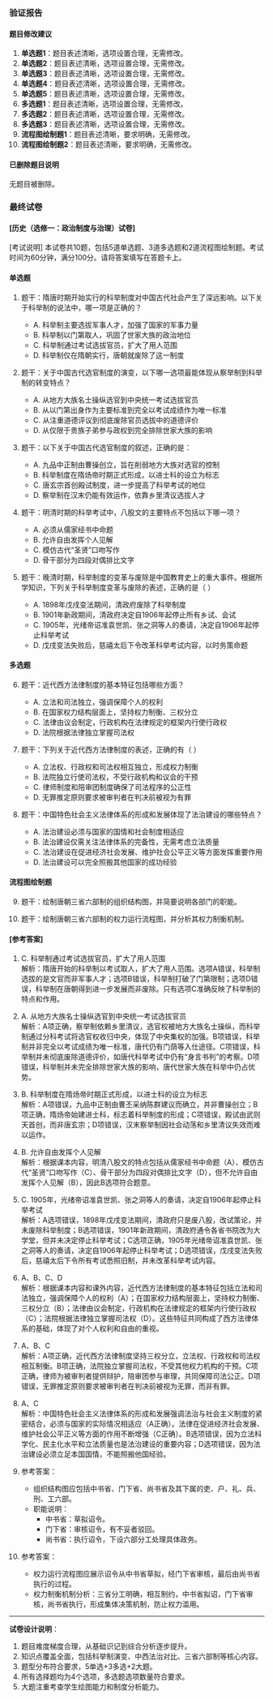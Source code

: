 ### 验证报告

#### 题目修改建议
1. **单选题1**：题目表述清晰，选项设置合理，无需修改。
2. **单选题2**：题目表述清晰，选项设置合理，无需修改。
3. **单选题3**：题目表述清晰，选项设置合理，无需修改。
4. **单选题4**：题目表述清晰，选项设置合理，无需修改。
5. **单选题5**：题目表述清晰，选项设置合理，无需修改。
6. **多选题1**：题目表述清晰，选项设置合理，无需修改。
7. **多选题2**：题目表述清晰，选项设置合理，无需修改。
8. **多选题3**：题目表述清晰，选项设置合理，无需修改。
9. **流程图绘制题1**：题目表述清晰，要求明确，无需修改。
10. **流程图绘制题2**：题目表述清晰，要求明确，无需修改。

#### 已删除题目说明
无题目被删除。

### 最终试卷

#### [历史（选修一：政治制度与治理）试卷]
[考试说明]
本试卷共10题，包括5道单选题、3道多选题和2道流程图绘制题。考试时间为60分钟，满分100分。请将答案填写在答题卡上。

#### 单选题
1. 题干：隋唐时期开始实行的科举制度对中国古代社会产生了深远影响。以下关于科举制的说法中，哪一项是正确的？
   - A. 科举制主要选拔军事人才，加强了国家的军事力量  
   - B. 科举制以门第取人，巩固了世家大族的政治地位  
   - C. 科举制通过考试选拔官员，扩大了用人范围  
   - D. 科举制仅在隋朝实行，唐朝就废除了这一制度  

2. 题干：关于中国古代选官制度的演变，以下哪一选项最能体现从察举制到科举制的转变特点？
   - A. 从地方大族名士操纵选官到中央统一考试选拔官员  
   - B. 从以门第出身作为主要标准到完全以考试成绩作为唯一标准  
   - C. 从注重道德评议到彻底废除官员选拔中的道德评价  
   - D. 从仅限于贵族子弟参与政权到完全排除世家大族的影响  

3. 题干：以下关于中国古代选官制度的叙述，正确的是：
   - A. 九品中正制由曹操创立，旨在削弱地方大族对选官的控制  
   - B. 科举制度在隋炀帝时期正式形成，以进士科的设立为标志  
   - C. 唐玄宗首创殿试制度，进一步提高了科举考试的地位  
   - D. 察举制在汉末仍能有效运作，依靠乡里清议选拔人才  

4. 题干：明清时期的科举考试中，八股文的主要特点不包括以下哪一项？
   - A. 必须从儒家经书中命题  
   - B. 允许自由发挥个人见解  
   - C. 模仿古代“圣贤”口吻写作  
   - D. 骨干部分为四段对偶排比文字  

5. 题干：晚清时期，科举制度的变革与废除是中国教育史上的重大事件。根据所学知识，下列关于科举制度变革与废除的表述，正确的是（ ）
   - A. 1898年戊戌变法期间，清政府废除了科举制度  
   - B. 1901年新政期间，清政府决定自1906年起停止所有乡试、会试  
   - C. 1905年，光绪帝诏准袁世凯、张之洞等人的奏请，决定自1906年起停止科举考试  
   - D. 戊戌变法失败后，慈禧太后下令改革科举考试内容，以时务策命题  

#### 多选题
6. 题干：近代西方法律制度的基本特征包括哪些方面？
   - A. 立法和司法独立，强调保障个人的权利  
   - B. 在国家权力结构层面上，坚持权力制衡、三权分立  
   - C. 法律由议会制定，行政机构在法律规定的框架内行使行政权  
   - D. 法院根据法律独立掌握司法权  

7. 题干：下列关于近代西方法律制度的表述，正确的有（ ）
   - A. 立法权、行政权和司法权相互独立，形成权力制衡  
   - B. 法院独立行使司法权，不受行政机构和议会的干预  
   - C. 律师制度和陪审团制度确保了司法程序的公正性  
   - D. 无罪推定原则要求被审判者在判决前被视为有罪  

8. 题干：中国特色社会主义法律体系的形成和发展体现了法治建设的哪些特点？
   - A. 法治建设必须与国家的国情和社会制度相适应  
   - B. 法治建设仅需关注法律体系的完备性，无需考虑立法质量  
   - C. 法治建设在促进经济社会发展、维护社会公平正义等方面发挥重要作用  
   - D. 法治建设可以完全照搬其他国家的成功经验  

#### 流程图绘制题
9. 题干：绘制唐朝三省六部制的组织结构图，并简要说明各部门的职能。

10. 题干：绘制唐朝三省六部制的权力运行流程图，并分析其权力制衡机制。

#### [参考答案]
1. C. 科举制通过考试选拔官员，扩大了用人范围  
   解析：隋唐开始的科举制以考试取人，扩大了用人范围。选项A错误，科举制选拔的是文官而非军事人才；选项B错误，科举制打破了门第限制；选项D错误，科举制在唐朝得到进一步发展而非废除。只有选项C准确反映了科举制的特点和作用。

2. A. 从地方大族名士操纵选官到中央统一考试选拔官员  
   解析：A项正确，察举制依赖乡里清议，选官权被地方大族名士操纵，而科举制通过分科考试将选官权收归中央，体现了中央集权的加强。B项错误，科举制并非完全以考试成绩为唯一标准，唐代仍有门荫等入仕途径。C项错误，科举制并未彻底废除道德评价，如唐代科举考试中仍有“身言书判”的考察。D项错误，科举制并未完全排除世家大族的影响，唐代世家大族在科举中仍占优势。

3. B. 科举制度在隋炀帝时期正式形成，以进士科的设立为标志  
   解析：A项错误，九品中正制由曹丕采纳陈群建议而确立，并非曹操创立；B项正确，隋炀帝始建进士科，标志着科举制度的形成；C项错误，殿试由武则天首创，而非唐玄宗；D项错误，汉末察举制因社会动荡和乡里清议失效而难以运作。

4. B. 允许自由发挥个人见解  
   解析：根据课本内容，明清八股文的特点包括从儒家经书中命题（A）、模仿古代“圣贤”口吻写作（C）、骨干部分为四段对偶排比文字（D），但不允许自由发挥个人见解（B），因此B选项符合题意。

5. C. 1905年，光绪帝诏准袁世凯、张之洞等人的奏请，决定自1906年起停止科举考试  
   解析：A选项错误，1898年戊戌变法期间，清政府只是废八股，改试策论，并未废除科举制度；B选项错误，1901年新政期间，清政府通令各省书院改为大学堂，但并未决定停止科举考试；C选项正确，1905年光绪帝诏准袁世凯、张之洞等人的奏请，决定自1906年起停止科举考试；D选项错误，戊戌变法失败后，慈禧太后下令所有考试悉照旧制，并未改革科举考试内容。

6. A、B、C、D  
   解析：根据课本内容和课外内容，近代西方法律制度的基本特征包括立法和司法独立，强调保障个人的权利（A）；在国家权力结构层面上，坚持权力制衡、三权分立（B）；法律由议会制定，行政机构在法律规定的框架内行使行政权（C）；法院根据法律独立掌握司法权（D）。这些特征共同构成了西方法律体系的基础，体现了对个人权利和自由的重视。

7. A、B、C  
   解析：A项正确，近代西方法律制度坚持三权分立，立法权、行政权和司法权相互制衡。B项正确，法院独立掌握司法权，不受其他权力机构的干预。C项正确，律师为被审判者提供辩护，陪审团参与审理，共同保障司法公正。D项错误，无罪推定原则要求被审判者在判决前被视为无罪，而非有罪。

8. A、C  
   解析：中国特色社会主义法律体系的形成和发展强调法治与社会主义制度的紧密结合，必须与国家的实际情况相适应（A正确）。法律在促进经济社会发展、维护社会公平正义等方面的作用不断增强（C正确）。B选项错误，因为立法科学化、民主化水平和立法质量也是法治建设的重要内容；D选项错误，因为法治建设必须立足本国国情，不能照搬他国经验。

9. 参考答案：
   - 组织结构图应包括中书省、门下省、尚书省及其下属的吏、户、礼、兵、刑、工六部。
   - 职能说明：
     - 中书省：草拟诏令。
     - 门下省：审核诏令，有不妥者驳回。
     - 尚书省：执行诏令，下设六部分工处理具体政务。

10. 参考答案：
    - 权力运行流程图应展示诏令从中书省草拟，经门下省审核，最后由尚书省执行的过程。
    - 权力制衡机制分析：三省分工明确，相互制约，中书省拟诏，门下省审核，尚书省执行，形成集体决策机制，防止权力滥用。

---

**试卷设计说明**：
1. 题目难度梯度合理，从基础识记到综合分析逐步提升。
2. 知识点覆盖全面，包括科举制演变、中西法治对比、三省六部制等核心内容。
3. 题型分布符合要求，5单选+3多选+2大题。
4. 所有选择题均为4个选项，多选题选项数量符合要求。
5. 大题注重考查学生绘图能力和制度分析能力。